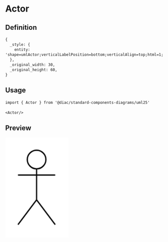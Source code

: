# Actor

## Definition

```
{
  _style: { 
    entity: 'shape=umlActor;verticalLabelPosition=bottom;verticalAlign=top;html=1;',
  },
  _original_width: 30,
  _original_height: 60,
}
```

## Usage

```
import { Actor } from '@diac/standard-components-diagrams/uml25'

<Actor/>
```

## Preview

<img src="./actor.png" width="200"/>
